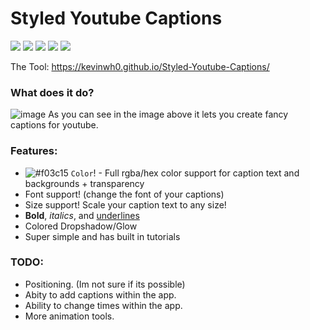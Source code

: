 # Styled Youtube Captions

<img src="https://img.shields.io/github/license/kevinwh0/Styled-Youtube-Captions" /> <img src="https://img.shields.io/github/issues-raw/kevinwh0/Styled-Youtube-Captions" /> <img src="https://img.shields.io/github/contributors/kevinwh0/Styled-Youtube-Captions" /> <img src="https://img.shields.io/github/forks/kevinwh0/Styled-Youtube-Captions?style=social" /> <img src="https://img.shields.io/github/stars/kevinwh0/Styled-Youtube-Captions?style=social" />

The Tool: https://kevinwh0.github.io/Styled-Youtube-Captions/

### What does it do?
![image](https://user-images.githubusercontent.com/45321184/120233306-5bc48780-c20a-11eb-80e6-e8054d0e7ccc.png)
As you can see in the image above it lets you create fancy captions for youtube.

### Features:

- ![#f03c15](https://via.placeholder.com/15/f03c15/000000?text=+) `Color`! - Full rgba/hex color support for caption text and backgrounds + transparency
- Font support! (change the font of your captions)
- Size support! Scale your caption text to any size!
- **Bold**, _italics_, and <u>underlines</u>
- Colored Dropshadow/Glow
- Super simple and has built in tutorials

### TODO:

- Positioning. (Im not sure if its possible)
- Abity to add captions within the app.
- Ability to change times within the app.
- More animation tools.
